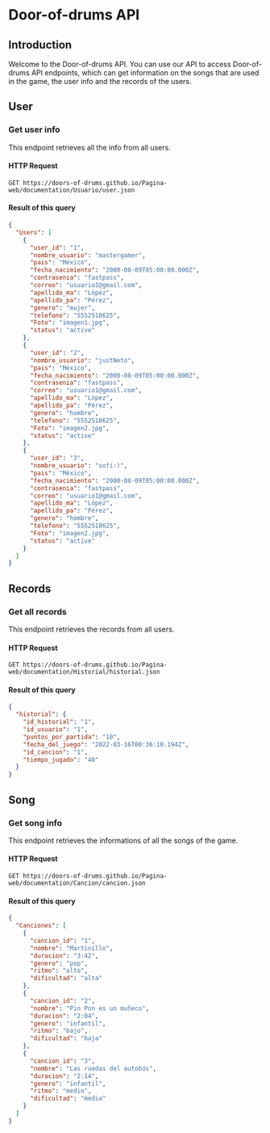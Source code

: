 # Door-of-drums API

## Introduction

Welcome to the Door-of-drums API. You can use our API to access Door-of-drums API endpoints, which can get information on the songs that are used in the game, the user info and the records of the users.

## User

### Get user info

This endpoint retrieves all the info from all users.

#### HTTP Request

`GET https://doors-of-drums.github.io/Pagina-web/documentation/Usuario/user.json`

#### Result of this query

```json
{
  "Users": [
    {
      "user_id": "1",
      "nombre_usuario": "mastergamer",
      "pais": "México",
      "fecha_nacimiento": "2000-08-09T05:00:00.000Z",
      "contrasenia": "fastpass",
      "correo": "usuario1@gmail.com",
      "apellido_ma": "López",
      "apellido_pa": "Pérez",
      "genero": "mujer",
      "telefono": "5552518625",
      "Foto": "imagen1.jpg",
      "status": "active"
    },
    {
      "user_id": "2",
      "nombre_usuario": "justNeto",
      "pais": "México",
      "fecha_nacimiento": "2000-08-09T05:00:00.000Z",
      "contrasenia": "fastpass",
      "correo": "usuario1@gmail.com",
      "apellido_ma": "López",
      "apellido_pa": "Pérez",
      "genero": "hombre",
      "telefono": "5552518625",
      "Foto": "imagen2.jpg",
      "status": "active"
    },
    {
      "user_id": "3",
      "nombre_usuario": "sofi:)",
      "pais": "México",
      "fecha_nacimiento": "2000-08-09T05:00:00.000Z",
      "contrasenia": "fastpass",
      "correo": "usuario1@gmail.com",
      "apellido_ma": "López",
      "apellido_pa": "Pérez",
      "genero": "hombre",
      "telefono": "5552518625",
      "Foto": "imagen2.jpg",
      "status": "active"
    }
  ]
}

```

## Records

### Get all records

This endpoint retrieves the records from all users.

#### HTTP Request

`GET https://doors-of-drums.github.io/Pagina-web/documentation/Historial/historial.json`


#### Result of this query

```json
{
  "historial": {
    "id_historial": "1",
    "id_usuario": "1",
    "puntos_por_partida": "10",
    "fecha_del_juego": "2022-03-16T00:36:10.194Z",
    "id_cancion": "1",
    "tiempo_jugado": "40"
  }
}
```

## Song

### Get song info

This endpoint retrieves the informations of all the songs of the game.

#### HTTP Request

`GET https://doors-of-drums.github.io/Pagina-web/documentation/Cancion/cancion.json`

#### Result of this query

```json
{
  "Canciones": [
    {
      "cancion_id": "1",
      "nombre": "Martinillo",
      "duracion": "3:42",
      "genero": "pop",
      "ritmo": "alto",
      "dificultad": "alta"
    },
    {
      "cancion_id": "2",
      "nombre": "Pin Pon es un muñeco",
      "duracion": "2:04",
      "genero": "infantil",
      "ritmo": "bajo",
      "dificultad": "baja"
    },
    {
      "cancion_id": "3",
      "nombre": "Las ruedas del autobús",
      "duracion": "2:14",
      "genero": "infantil",
      "ritmo": "medio",
      "dificultad": "media"
    }
  ]
}
```
